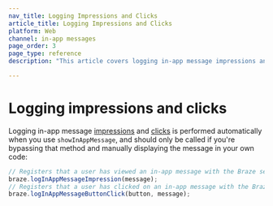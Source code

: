 ```yaml
---
nav_title: Logging Impressions and Clicks
article_title: Logging Impressions and Clicks
platform: Web
channel: in-app messages
page_order: 3
page_type: reference
description: "This article covers logging in-app message impressions and clicks for your web application."

---
```


# Logging impressions and clicks

Logging in-app message [impressions](https://js.appboycdn.com/web-sdk/latest/doc/modules/braze.html#loginappmessageimpression) and [clicks](https://js.appboycdn.com/web-sdk/latest/doc/modules/braze.html#loginappmessagebuttonclick) is performed automatically when you use `showInAppMessage`, and should only be called if you're bypassing that method and manually displaying the message in your own code:

```javascript
// Registers that a user has viewed an in-app message with the Braze server.
braze.logInAppMessageImpression(message);
// Registers that a user has clicked on an in-app message with the Braze server.
braze.logInAppMessageButtonClick(button, message);
```


